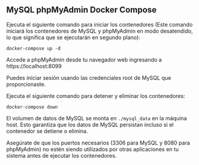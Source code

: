 ## MySQL phpMyAdmin Docker Compose

Ejecuta el siguiente comando para iniciar los contenedores (Este comando iniciará los contenedores de MySQL y phpMyAdmin en modo desatendido, lo que significa que se ejecutarán en segundo plano):

```shell
docker-compose up -d
```

Accede a phpMyAdmin desde tu navegador web ingresando a https://localhost:8099

Puedes iniciar sesión usando las credenciales root de MySQL que proporcionaste.

Ejecuta el siguiente comando para detener y eliminar los contenedores:

```shell
docker-compose down
```

El volumen de datos de MySQL se monta en `./mysql_data` en la máquina host. Esto garantiza que los datos de MySQL persistan incluso si el contenedor se detiene o elimina.

Asegúrate de que los puertos necesarios (3306 para MySQL y 8080 para phpMyAdmin) no estén siendo utilizados por otras aplicaciones en tu sistema antes de ejecutar los contenedores.
